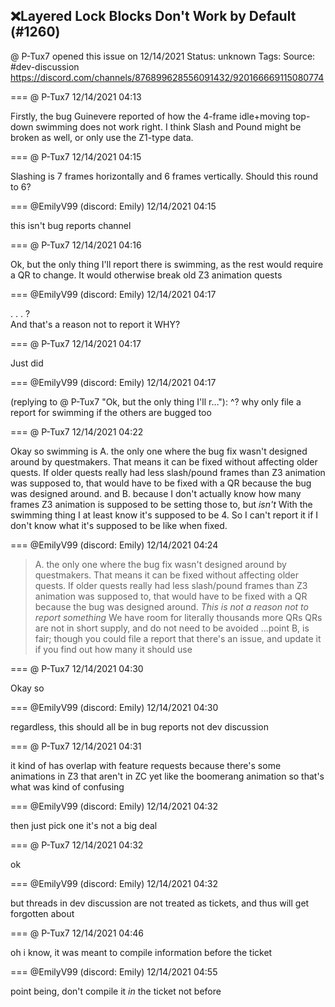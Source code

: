 ## ❌Layered Lock Blocks Don't Work by Default (#1260)
@ P-Tux7 opened this issue on 12/14/2021
Status: unknown
Tags: 
Source: #dev-discussion https://discord.com/channels/876899628556091432/920166669115080774


=== @ P-Tux7 12/14/2021 04:13

Firstly, the bug Guinevere reported of how the 4-frame idle+moving top-down swimming does not work right.
I think Slash and Pound might be broken as well, or only use the Z1-type data.

=== @ P-Tux7 12/14/2021 04:15

Slashing is 7 frames horizontally and 6 frames vertically. Should this round to 6?

=== @EmilyV99 (discord: Emily) 12/14/2021 04:15

this isn't bug reports channel

=== @ P-Tux7 12/14/2021 04:16

Ok, but the only thing I'll report there is swimming, as the rest would require a QR to change. It would otherwise break old Z3 animation quests

=== @EmilyV99 (discord: Emily) 12/14/2021 04:17

. . . ?\
And that's a reason not to report it WHY?

=== @ P-Tux7 12/14/2021 04:17

Just did

=== @EmilyV99 (discord: Emily) 12/14/2021 04:17

(replying to @ P-Tux7 "Ok, but the only thing I'll r…"): ^?
why only file a report for swimming
if the others are bugged too

=== @ P-Tux7 12/14/2021 04:22

Okay so swimming is A. the only one where the bug fix wasn't designed around by questmakers. That means it can be fixed without affecting older quests. If older quests really had less slash/pound frames than Z3 animation was supposed to, that would have to be fixed with a QR because the bug was designed around.
and B. because I don't actually know how many frames Z3 animation is supposed to be setting those to, but *isn't*
With the swimming thing I at least know it's supposed to be 4.
So I can't report it if I don't know what it's supposed to be like when fixed.

=== @EmilyV99 (discord: Emily) 12/14/2021 04:24

>  A. the only one where the bug fix wasn't designed around by questmakers. That means it can be fixed without affecting older quests. If older quests really had less slash/pound frames than Z3 animation was supposed to, that would have to be fixed with a QR because the bug was designed around.
*This is not a reason not to report something*
We have room for literally thousands more QRs
QRs are not in short supply, and do not need to be avoided
...point B, is fair; though you could file a report that there's an issue, and update it if you find out how many it should use

=== @ P-Tux7 12/14/2021 04:30

Okay so

=== @EmilyV99 (discord: Emily) 12/14/2021 04:30

regardless, this should all be in bug reports
not dev discussion

=== @ P-Tux7 12/14/2021 04:31

it kind of has overlap with feature requests because there's some animations in Z3 that aren't in ZC yet
like the boomerang animation
so that's what was kind of confusing

=== @EmilyV99 (discord: Emily) 12/14/2021 04:32

then just pick one
it's not a big deal

=== @ P-Tux7 12/14/2021 04:32

ok

=== @EmilyV99 (discord: Emily) 12/14/2021 04:32

but threads in dev discussion are not treated as tickets, and thus will get forgotten about

=== @ P-Tux7 12/14/2021 04:46

oh i know, it was meant to compile information before the ticket

=== @EmilyV99 (discord: Emily) 12/14/2021 04:55

point being, don't
compile it *in* the ticket
not before
